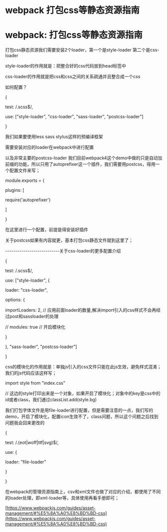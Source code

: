 # webpack 打包css等静态资源指南

# webpack: 打包css等静态资源指南

打包css静态资源我们需要安装2个loader，第一个是style-loader 第二个是css-loader

style-loader的作用就是：把整合好的css代码放到head标签中

css-loader的作用就是把css和css之间的关系疏通并且整合成一个css

如何配置？

{

test: /\.scss$/,

use: ["style-loader", "css-loader", "sass-loader", "postcss-loader"]

}

我们如果要使用less sass stylus这样的预编译框架

需要安装对应的loader在webpack中进行配置

以及非常主要的postcss-loader 我们目前webpack4这个demo中做的只是自动加前缀的功能，所以只用了autoprefixer这一个插件，我们需要用postcss，得用一个配置文件来写；

module.exports = {

plugins: [

require('autoprefixer')

]

}

在这里进行一个配置，前提是得安装好插件

关于postcss如果有内容就更，基本打包css静态文件就到这里了；

---------------------------关于css-loader的更多配置介绍

{

test: /\.scss$/,

use: ["style-loader", {

loader: "css-loader",

options: {

importLoaders: 2, // 应用前面loader的数量,解决import引入的css样式不会再经过post和sassloader的处理

// modules: true // 开启模块化

}

}, "sass-loader", "postcss-loader"]

}

css的模块化的作用就是：单独js引入的css文件只能在此js生效，避免样式混淆；我们的js代码应该这样写；

import style from "index.css"

// 这边的style打印出来是一个对象，如果开启了模块化；对象中的key是css中的id或者class，我们通过classList.add(style.bg)

我们打包字体文件是用file-loader进行配置，但是需要注意的一点，我们写的demo，开启了模块化，配置icon生效不了，class问题，所以这个问题之后找到问题我会回来更改的

{

test: /\.(eot|woff|ttf|svg)$/,

use: {

loader: "file-loader"

}

}

在webpack的管理资源指南上，csv和xml文件也做了对应的介绍，都使用了不同的loader处理，即xml-loader等，具体使用再看手册即可；

[https://www.webpackjs.com/guides/asset-management/#%E5%8A%A0%E8%BD%BD-css](https://www.webpackjs.com/guides/asset-management/#%E5%8A%A0%E8%BD%BD-css)